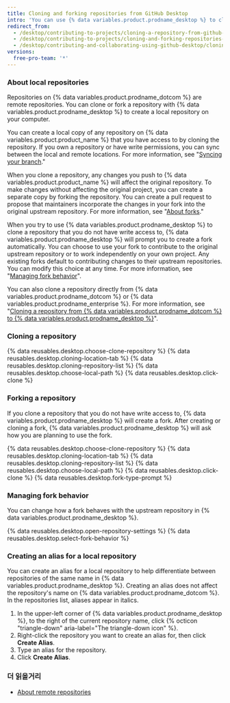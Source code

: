 ```yaml
---
title: Cloning and forking repositories from GitHub Desktop
intro: 'You can use {% data variables.product.prodname_desktop %} to clone and fork repositories that exist on {% data variables.product.prodname_dotcom %}.'
redirect_from:
  - /desktop/contributing-to-projects/cloning-a-repository-from-github-desktop
  - /desktop/contributing-to-projects/cloning-and-forking-repositories-from-github-desktop
  - /desktop/contributing-and-collaborating-using-github-desktop/cloning-and-forking-repositories-from-github-desktop
versions:
  free-pro-team: '*'
---
```


### About local repositories
Repositories on {% data variables.product.prodname_dotcom %} are remote repositories. You can clone or fork a repository with {% data variables.product.prodname_desktop %} to create a local repository on your computer.

You can create a local copy of any repository on {% data variables.product.product_name %} that you have access to by cloning the repository. If you own a repository or have write permissions, you can sync between the local and remote locations. For more information, see "[Syncing your branch](/desktop/contributing-and-collaborating-using-github-desktop/syncing-your-branch)."

When you clone a repository, any changes you push to {% data variables.product.product_name %} will affect the original repository. To make changes without affecting the original project, you can create a separate copy by forking the repository. You can create a pull request to propose that maintainers incorporate the changes in your fork into the original upstream repository. For more information, see "[About forks](/github/collaborating-with-issues-and-pull-requests/about-forks)."

When you try to use {% data variables.product.prodname_desktop %} to clone a repository that you do not have write access to, {% data variables.product.prodname_desktop %} will prompt you to create a fork automatically. You can choose to use your fork to contribute to the original upstream repository or to work independently on your own project. Any existing forks default to contributing changes to their upstream repositories. You can modify this choice at any time. For more information, see "[Managing fork behavior](#managing-fork-behavior)".

You can also clone a repository directly from {% data variables.product.prodname_dotcom %} or {% data variables.product.prodname_enterprise %}. For more information, see "[Cloning a repository from {% data variables.product.prodname_dotcom %} to {% data variables.product.prodname_desktop %}](/desktop/guides/contributing-to-projects/cloning-a-repository-from-github-to-github-desktop/)".

### Cloning a repository

{% data reusables.desktop.choose-clone-repository %}
{% data reusables.desktop.cloning-location-tab %}
{% data reusables.desktop.cloning-repository-list %}
{% data reusables.desktop.choose-local-path %}
{% data reusables.desktop.click-clone %}

### Forking a repository
If you clone a repository that you do not have write access to, {% data variables.product.prodname_desktop %} will create a fork. After creating or cloning a fork, {% data variables.product.prodname_desktop %} will ask how you are planning to use the fork.

{% data reusables.desktop.choose-clone-repository %}
{% data reusables.desktop.cloning-location-tab %}
{% data reusables.desktop.cloning-repository-list %}
{% data reusables.desktop.choose-local-path %}
{% data reusables.desktop.click-clone %}
{% data reusables.desktop.fork-type-prompt %}

### Managing fork behavior
You can change how a fork behaves with the upstream repository in {% data variables.product.prodname_desktop %}.

{% data reusables.desktop.open-repository-settings %}
{% data reusables.desktop.select-fork-behavior %}

### Creating an alias for a local repository
You can create an alias for a local repository to help differentiate between repositories of the same name in {% data variables.product.prodname_desktop %}. Creating an alias does not affect the repository's name on {% data variables.product.prodname_dotcom %}. In the repositories list, aliases appear in italics.

1. In the upper-left corner of {% data variables.product.prodname_desktop %}, to the right of the current repository name, click {% octicon "triangle-down" aria-label="The triangle-down icon" %}.
2. Right-click the repository you want to create an alias for, then click **Create Alias**.
3. Type an alias for the repository.
4. Click **Create Alias**.

### 더 읽을거리
- [About remote repositories](/github/getting-started-with-github/about-remote-repositories)
